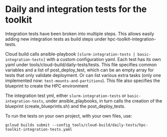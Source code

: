 # Daily and integration tests for the toolkit

Integration tests have been broken into multiple steps. This allows easily
adding new integration tests as build steps under hpc-toolkit-integration-tests.

Cloud build calls ansible-playbook
`[slurm-integration-tests | basic-integration-tests]` with a custom
configuration yaml. Each test has its own yaml under
tools/cloud-build/daily-tests/tests. This file specifies common variables and a
list of post_deploy_test, which can be an empty array for tests that only
validate deployment. Or can list various extra tasks (only one implemented now:
`test-mounts-and-partitions`). This file also specifies the blueprint to create
the HPC environment

The integration test yml, either `slurm-integration-tests` or
`basic-integration-tests`, under ansible_playbooks, in turn calls the creation
of the blueprint (create_blueprints.sh) and the post_deploy_tests.

To run the tests on your own project, with your own files, use:

```shell
gcloud builds submit --config tools/cloud-build/daily-tests/hpc-toolkit-integration-tests.yaml
```
